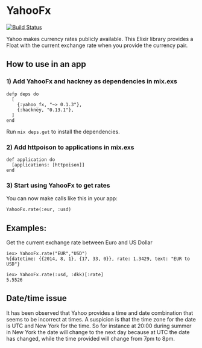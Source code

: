 YahooFx
=======

[![Build
Status](https://travis-ci.org/lau/yahoo_fx.svg?branch=master)](https://travis-ci.org/lau/yahoo_fx)

Yahoo makes currency rates publicly available. This Elixir library provides a Float with the current exchange rate when you provide the currency pair.

## How to use in an app

### 1) Add YahooFx and hackney as dependencies in mix.exs

    defp deps do
      [
        {:yahoo_fx, "~> 0.1.3"},
        {:hackney, "0.13.1"},
      ]
    end

Run `mix deps.get` to install the dependencies.

### 2) Add httpoison to applications in mix.exs

    def application do
      [applications: [httpoison]]
    end

### 3) Start using YahooFx to get rates

You can now make calls like this in your app:

    YahooFx.rate(:eur, :usd)

## Examples:

Get the current exchange rate between Euro and US Dollar

    iex> YahooFx.rate("EUR","USD")
    %{datetime: {{2014, 8, 1}, {17, 33, 0}}, rate: 1.3429, text: "EUR to USD"}

    iex> YahooFx.rate(:usd, :dkk)[:rate]
    5.5526

## Date/time issue

It has been observed that Yahoo provides a time and date combination that seems to be incorrect at times. A suspicion is that the time zone for the date is UTC and New York for the time. So for instance at 20:00 during summer in New York the date will change to the next day because at UTC the date has changed, while the time provided will change from 7pm to 8pm.
